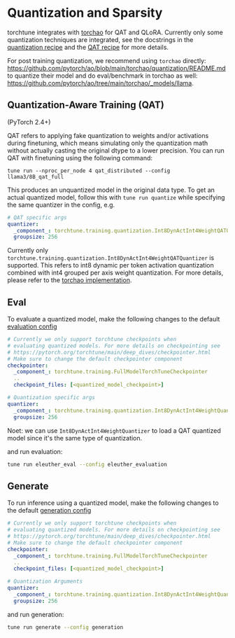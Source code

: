 # Quantization and Sparsity

torchtune integrates with [torchao](https://github.com/pytorch/ao/) for QAT and QLoRA. Currently only some quantization techniques are integrated, see the docstrings in the [quantization recipe](quantize.py) and the [QAT recipe](qat_distributed.py) for more details.

For post training quantization, we recommend using `torchao` directly: https://github.com/pytorch/ao/blob/main/torchao/quantization/README.md to quantize their model
and do eval/benchmark in torchao as well: https://github.com/pytorch/ao/tree/main/torchao/_models/llama.

## Quantization-Aware Training (QAT)

(PyTorch 2.4+)

QAT refers to applying fake quantization to weights and/or activations during finetuning,
which means simulating only the quantization math without actually casting the original
dtype to a lower precision. You can run QAT with finetuning using the following command:

```
tune run --nproc_per_node 4 qat_distributed --config llama3/8B_qat_full
```

This produces an unquantized model in the original data type. To get an actual quantized model,
follow this with `tune run quantize` while specifying the same quantizer in the config, e.g.

```yaml
# QAT specific args
quantizer:
  _component_: torchtune.training.quantization.Int8DynActInt4WeightQATQuantizer
  groupsize: 256
```

Currently only `torchtune.training.quantization.Int8DynActInt4WeightQATQuantizer`
is supported. This refers to int8 dynamic per token activation quantization
combined with int4 grouped per axis weight quantization. For more details,
please refer to the [torchao implementation](https://github.com/pytorch/ao/blob/950a89388e88e10f26bbbbe2ec0b1710ba3d33d1/torchao/quantization/prototype/qat.py#L22).

## Eval
To evaluate a quantized model, make the following changes to the default [evaluation config](configs/eleuther_evaluation.yaml)


```yaml
# Currently we only support torchtune checkpoints when
# evaluating quantized models. For more details on checkpointing see
# https://pytorch.org/torchtune/main/deep_dives/checkpointer.html
# Make sure to change the default checkpointer component
checkpointer:
  _component_: torchtune.training.FullModelTorchTuneCheckpointer
  ..
  checkpoint_files: [<quantized_model_checkpoint>]

# Quantization specific args
quantizer:
  _component_: torchtune.training.quantization.Int8DynActInt4WeightQuantizer
  groupsize: 256
```

Noet: we can use `Int8DynActInt4WeightQuantizer` to load a QAT quantized model since it's the same type of quantization.

and run evaluation:
```bash
tune run eleuther_eval --config eleuther_evaluation
```

## Generate
To run inference using a quantized model, make the following changes to the default [generation config](configs/generation.yaml)


```yaml
# Currently we only support torchtune checkpoints when
# evaluating quantized models. For more details on checkpointing see
# https://pytorch.org/torchtune/main/deep_dives/checkpointer.html
# Make sure to change the default checkpointer component
checkpointer:
  _component_: torchtune.training.FullModelTorchTuneCheckpointer
  ..
  checkpoint_files: [<quantized_model_checkpoint>]

# Quantization Arguments
quantizer:
  _component_: torchtune.training.quantization.Int8DynActInt4WeightQuantizer
  groupsize: 256
```

and run generation:
```bash
tune run generate --config generation
```
